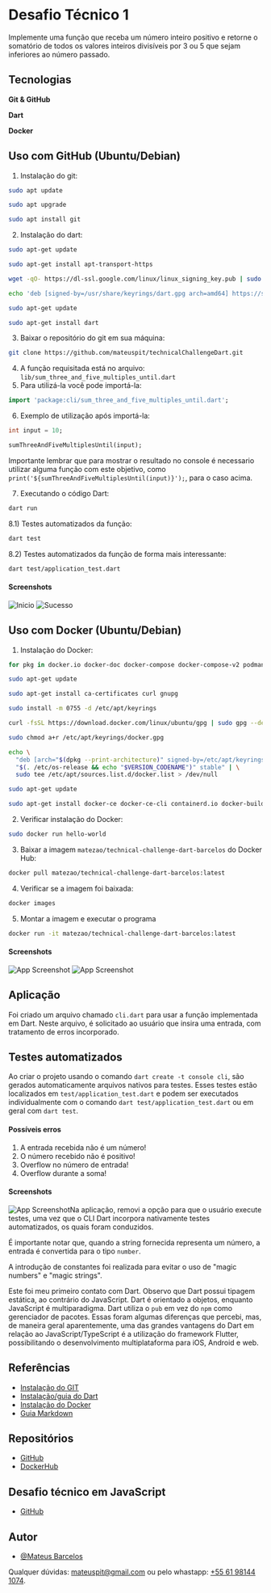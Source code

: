
# Desafio Técnico 1

Implemente uma função que receba um número inteiro positivo e retorne o somatório de todos os valores
inteiros divisíveis por 3 ou 5 que sejam inferiores ao número passado.






## Tecnologias
**Git & GitHub**

**Dart**

**Docker**


## Uso com GitHub (Ubuntu/Debian)
1) Instalação do git:
```bash
sudo apt update

sudo apt upgrade

sudo apt install git
```
2) Instalação do dart:
```bash
sudo apt-get update

sudo apt-get install apt-transport-https

wget -qO- https://dl-ssl.google.com/linux/linux_signing_key.pub | sudo gpg --dearmor -o /usr/share/keyrings/dart.gpg

echo 'deb [signed-by=/usr/share/keyrings/dart.gpg arch=amd64] https://storage.googleapis.com/download.dartlang.org/linux/debian stable main' | sudo tee /etc/apt/sources.list.d/dart_stable.list

sudo apt-get update

sudo apt-get install dart
```
3) Baixar o repositório do git em sua máquina:

```bash
git clone https://github.com/mateuspit/technicalChallengeDart.git
```

4) A função requisitada está no arquivo: `lib/sum_three_and_five_multiples_until.dart`
5) Para utilizá-la você pode importá-la:
```dart
import 'package:cli/sum_three_and_five_multiples_until.dart';
```
6) Exemplo de utilização após importá-la:

```dart
int input = 10;

sumThreeAndFiveMultiplesUntil(input);
```
Importante lembrar que para mostrar o resultado no console é necessario utilizar alguma função com este objetivo, como `print('${sumThreeAndFiveMultiplesUntil(input)}');`, para o caso acima.

7) Executando o código Dart:
```bash
dart run
```

8.1) Testes automatizados da função:
```bash
dart test
```

8.2) Testes automatizados da função de forma mais interessante:
```bash
dart test/application_test.dart
```

#### Screenshots

![Inicio](https://i.imgur.com/X8bemD5.png)
![Sucesso](https://i.imgur.com/79GGR7Z.png)


## Uso com Docker (Ubuntu/Debian)

1) Instalação do Docker:
```bash
for pkg in docker.io docker-doc docker-compose docker-compose-v2 podman-docker containerd runc; do sudo apt-get remove $pkg; done

sudo apt-get update

sudo apt-get install ca-certificates curl gnupg

sudo install -m 0755 -d /etc/apt/keyrings

curl -fsSL https://download.docker.com/linux/ubuntu/gpg | sudo gpg --dearmor -o /etc/apt/keyrings/docker.gpg

sudo chmod a+r /etc/apt/keyrings/docker.gpg

echo \
  "deb [arch="$(dpkg --print-architecture)" signed-by=/etc/apt/keyrings/docker.gpg] https://download.docker.com/linux/ubuntu \
  "$(. /etc/os-release && echo "$VERSION_CODENAME")" stable" | \
  sudo tee /etc/apt/sources.list.d/docker.list > /dev/null

sudo apt-get update

sudo apt-get install docker-ce docker-ce-cli containerd.io docker-buildx-plugin docker-compose-plugin
```

2) Verificar instalação do Docker:
```bash
sudo docker run hello-world
```

3) Baixar a imagem `matezao/technical-challenge-dart-barcelos` do Docker Hub:
```bash
docker pull matezao/technical-challenge-dart-barcelos:latest
```

4) Verificar se a imagem foi baixada: 
```bash
docker images
```

5) Montar a imagem e executar o programa
```bash
docker run -it matezao/technical-challenge-dart-barcelos:latest
```

#### Screenshots

![App Screenshot](https://i.imgur.com/KZqNaiz.png)
![App Screenshot](https://i.imgur.com/d9BxvFn.png)

## Aplicação

Foi criado um arquivo chamado `cli.dart` para usar a função implementada em Dart. Neste arquivo, é solicitado ao usuário que insira uma entrada, com tratamento de erros incorporado.
## Testes automatizados

Ao criar o projeto usando o comando `dart create -t console cli`, são gerados automaticamente arquivos nativos para testes. Esses testes estão localizados em `test/application_test.dart` e podem ser executados individualmente com o comando `dart test/application_test.dart` ou em geral com `dart test`.

#### Possíveis erros

1. A entrada recebida não é um número!
2. O número recebido não é positivo!
3. Overflow no número de entrada!
4. Overflow durante a soma!

#### Screenshots

![App Screenshot](https://i.imgur.com/kQimm40.png)Na aplicação, removi a opção para que o usuário execute testes, uma vez que o CLI Dart incorpora nativamente testes automatizados, os quais foram conduzidos.

É importante notar que, quando a string fornecida representa um número, a entrada é convertida para o tipo `number`.

A introdução de constantes foi realizada para evitar o uso de "magic numbers" e "magic strings".

Este foi meu primeiro contato com Dart. Observo que Dart possui tipagem estática, ao contrário do JavaScript. Dart é orientado a objetos, enquanto JavaScript é multiparadigma. Dart utiliza o `pub` em vez do `npm` como gerenciador de pacotes. Essas foram algumas diferenças que percebi, mas, de maneira geral aparentemente, uma das grandes vantagens do Dart em relação ao JavaScript/TypeScript é a utilização do framework Flutter, possibilitando o desenvolvimento multiplataforma para iOS, Android e web.
## Referências

- [Instalação do GIT](https://git-scm.com/book/en/v2/Getting-Started-Installing-Git)
- [Instalação/guia do Dart](https://dart.dev/guides)
- [Instalação do Docker](https://docs.docker.com/engine/install/ubuntu/)
- [Guia Markdown](https://www.markdownguide.org/)
## Repositórios

- [GitHub](https://github.com/mateuspit/technicalChallengeDart)
- [DockerHub](https://hub.docker.com/repository/docker/matezao/technical-challenge-dart-barcelos/general)
## Desafio técnico em JavaScript

- [GitHub](https://github.com/mateuspit/technicalChallengeJS)
## Autor

- [@Mateus Barcelos](https://www.github.com/mateuspit)

Qualquer dúvidas: mateuspit@gmail.com ou pelo whastapp: [+55 61 98144 1074](https://api.whatsapp.com/send?phone=5561981441074&text=Oi%20Vi%20seu%20codigo%20no%20GitHub%20e...).
